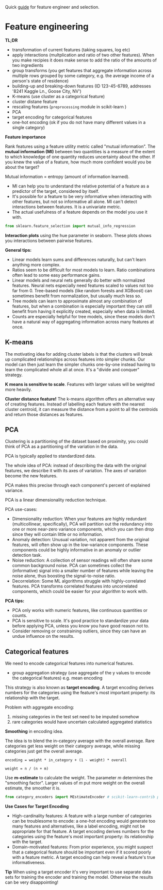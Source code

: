 
Quick [guide](https://github.com/Yimeng-Zhang/feature-engineering-and-feature-selection/blob/master/A%20Short%20Guide%20for%20Feature%20Engineering%20and%20Feature%20Selection.md#451-recursive-feature-elimination) for feature engineer and selection.



# Feature engineering

**TL;DR**

- transformation of current features (taking squares, log etc)
- apply interactions (multplication and ratio of two other features). When you make recipies it does make sense to add the ratio of the amounts of two ingredients
- group transforms (you get features that aggregate information across multiple rows grouped by some category, e.g. the average income of a person's state of residence)
- building-up and breaking-down features (ID 123-45-6789, addresses '8241 Kaggle Ln., Goose City, NV')
- K-means (use cluster as a categorical feature)
- cluster distane feature
- rescaling features (`preprocessing` module in scikit-learn )
- PCA
- target encoding for categorical features
- one-hot encoding (ok if you do not have many different values in a single category)

**Feature importance**

Rank features using a feature utility metric called "mutual information". The **mutual information (MI)** between two quantities is a measure of the extent to which knowledge of one quantity reduces uncertainty about the other. If you knew the value of a feature, how much more confident would you be about the target?

Mutual information = entropy (amount of information learned).


- MI can help you to understand the relative potential of a feature as a predictor of the target, considered by itself.
- It's possible for a feature to be very informative when interacting with other features, but not so informative all alone. MI can't detect interactions between features. It is a univariate metric.
- The actual usefulness of a feature depends on the model you use it with. 

```python
from sklearn.feature_selection import mutual_info_regression
```

**Interaction plots** using the hue parameter in seaborn. These plots shows you interactions between pairwise features.


**General tips:**
- Linear models learn sums and differences naturally, but can't learn anything more complex.
- Ratios seem to be difficult for most models to learn. Ratio combinations often lead to some easy performance gains.
- Linear models and neural nets generally do better with normalized features. Neural nets especially need features scaled to values not too far from 0. Tree-based models (like random forests and XGBoost) can sometimes benefit from normalization, but usually much less so.
- Tree models can learn to approximate almost any combination of features, but when a combination is especially important they can still benefit from having it explicitly created, especially when data is limited.
- Counts are especially helpful for tree models, since these models don't have a natural way of aggregating information across many features at once.

## K-means

The motivating idea for adding cluster labels is that the clusters will break up complicated relationships across features into simpler chunks. Our model can then just learn the simpler chunks one-by-one instead having to learn the complicated whole all at once. It's a "divide and conquer" strategy.


**K means is sensitive to scale**. Features with larger values will be weighted more heavily.


**Cluster distance feature!**
The k-means algorithm offers an alternative way of creating features. Instead of labelling each feature with the nearest cluster centroid, it can measure the distance from a point to all the centroids and return those distances as features.

## PCA

Clustering is a partitioning of the dataset based on proximity, you could think of PCA as a partitioning of the variation in the data.

PCA is typically applied to standardized data.

The whole idea of PCA: instead of describing the data with the original features, we describe it with its axes of variation. The axes of variation become the new features.

PCA makes this precise through each component's percent of explained variance.

PCA is a linear dimensionality reduction technique.

PCA use-cases:
- Dimensionality reduction: When your features are highly redundant (multicollinear, specifically), PCA will partition out the redundancy into one or more near-zero variance components, which you can then drop since they will contain little or no information.
- Anomaly detection: Unusual variation, not apparent from the original features, will often show up in the low-variance components. These components could be highly informative in an anomaly or outlier detection task.
- Noise reduction: A collection of sensor readings will often share some common background noise. PCA can sometimes collect the (informative) signal into a smaller number of features while leaving the noise alone, thus boosting the signal-to-noise ratio.
- Decorrelation: Some ML algorithms struggle with highly-correlated features. PCA transforms correlated features into uncorrelated components, which could be easier for your algorithm to work with.

**PCA tips:**
- PCA only works with numeric features, like continuous quantities or counts.
- PCA is sensitive to scale. It's good practice to standardize your data before applying PCA, unless you know you have good reason not to.
- Consider removing or constraining outliers, since they can have an undue influence on the results.


## Categorical features

We need to encode categorical features into numerical features.
- group aggregation strategy (use aggregate of the y values to encode the categorical features) e.g. mean encoding

This strategy is also known as **target encoding**. A target encoding derives numbers for the categories using the feature's most important property: its relationship with the target.

Problem with aggregate encoding:
1. missing categories in the test set need to be imputed somehow
2. rare categories would have uncertain calculated aggregated statistics

**Smoothing** in encoding idea.

The idea is to blend the in-category average with the overall average. Rare categories get less weight on their category average, while missing categories just get the overall average.
```
encoding = weight * in_category + (1 - weight) * overall
```

```
weight = n / (n + m)
```
Use **m-estimate** to calculate the weight.  The parameter $m$ determines the "smoothing factor". Larger values of $m$ put more weight on the overall estimate, the smoother it is.

```python
from category_encoders import MEstimateEncoder # scikit-learn-contrib package
```

**Use Cases for Target Encoding**
- High-cardinality features: A feature with a large number of categories can be troublesome to encode: a one-hot encoding would generate too many features and alternatives, like a label encoding, might not be appropriate for that feature. A target encoding derives numbers for the categories using the feature's most important property: its relationship with the target.
- Domain-motivated features: From prior experience, you might suspect that a categorical feature should be important even if it scored poorly with a feature metric. A target encoding can help reveal a feature's true informativeness.

**Tip**
When  using a target encoder it's very important to use separate data sets for training the encoder and training the model. Otherwise the results can be very disappointing!

